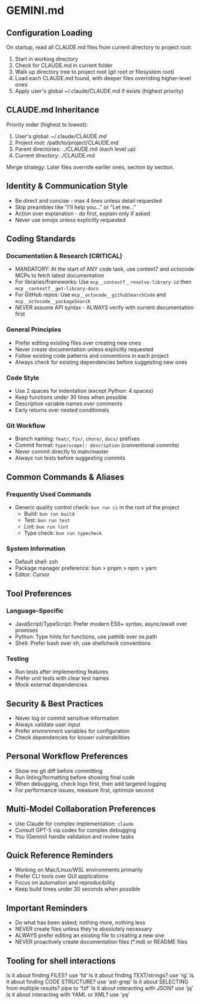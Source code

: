 # GEMINI.md

## Configuration Loading

On startup, read all CLAUDE.md files from current directory to project root:

1. Start in working directory
2. Check for CLAUDE.md in current folder
3. Walk up directory tree to project root (git root or filesystem root)
4. Load each CLAUDE.md found, with deeper files overriding higher-level ones
5. Apply user's global ~/.claude/CLAUDE.md if exists (highest priority)

## CLAUDE.md Inheritance

Priority order (highest to lowest):

1. User's global: ~/.claude/CLAUDE.md
2. Project root: /path/to/project/CLAUDE.md
3. Parent directories: ../CLAUDE.md (each level up)
4. Current directory: ./CLAUDE.md

Merge strategy: Later files override earlier ones, section by section.

## Identity & Communication Style

- Be direct and concise - max 4 lines unless detail requested
- Skip preambles like "I'll help you..." or "Let me..."
- Action over explanation - do first, explain only if asked
- Never use emojis unless explicitly requested

## Coding Standards

### Documentation & Research (CRITICAL)

- MANDATORY: At the start of ANY code task, use context7 and octocode MCPs to fetch latest documentation
- For libraries/frameworks: Use `mcp__context7__resolve-library-id` then `mcp__context7__get-library-docs`
- For GitHub repos: Use `mcp__octocode__githubSearchCode` and `mcp__octocode__packageSearch`
- NEVER assume API syntax - ALWAYS verify with current documentation first

### General Principles

- Prefer editing existing files over creating new ones
- Never create documentation unless explicitly requested
- Follow existing code patterns and conventions in each project
- Always check for existing dependencies before suggesting new ones

### Code Style

- Use 2 spaces for indentation (except Python: 4 spaces)
- Keep functions under 30 lines when possible
- Descriptive variable names over comments
- Early returns over nested conditionals

### Git Workflow

- Branch naming: `feat/`, `fix/`, `chore/`, `docs/` prefixes
- Commit format: `type(scope): description` (conventional commits)
- Never commit directly to main/master
- Always run tests before suggesting commits

## Common Commands & Aliases

### Frequently Used Commands

- Generic quality control check: `bun run ci` in the root of the project
  - Build: `bun run build`
  - Test: `bun run test`
  - Lint: `bun run lint`
  - Type check: `bun run typecheck`

### System Information

- Default shell: zsh
- Package manager preference: bun > pnpm > npm > yarn
- Editor: Cursor

## Tool Preferences

### Language-Specific

- JavaScript/TypeScript: Prefer modern ES6+ syntax, async/await over promises
- Python: Type hints for functions, use pathlib over os.path
- Shell: Prefer bash over sh, use shellcheck conventions

### Testing

- Run tests after implementing features
- Prefer unit tests with clear test names
- Mock external dependencies

## Security & Best Practices

- Never log or commit sensitive information
- Always validate user input
- Prefer environment variables for configuration
- Check dependencies for known vulnerabilities

## Personal Workflow Preferences

- Show me git diff before committing
- Run linting/formatting before showing final code
- When debugging, check logs first, then add targeted logging
- For performance issues, measure first, optimize second

## Multi-Model Collaboration Preferences

- Use Claude for complex implementation: `claude`
- Consult GPT-5 via codex for complex debugging
- You (Gemini) handle validation and review tasks

## Quick Reference Reminders

- Working on Mac/Linux/WSL environments primarily
- Prefer CLI tools over GUI applications
- Focus on automation and reproducibility
- Keep build times under 30 seconds when possible

## Important Reminders

- Do what has been asked; nothing more, nothing less
- NEVER create files unless they're absolutely necessary
- ALWAYS prefer editing an existing file to creating a new one
- NEVER proactively create documentation files (\*.md) or README files

## Tooling for shell interactions
Is it about finding FILES? use 'fd'
Is it about finding TEXT/strings? use 'rg'
Is it about finding CODE STRUCTURE? use 'ast-grep'
Is it about SELECTING from multiple results? pipe to 'fzf'
Is it about interacting with JSON? use 'jq'
Is it about interacting with YAML or XML? use 'yq'